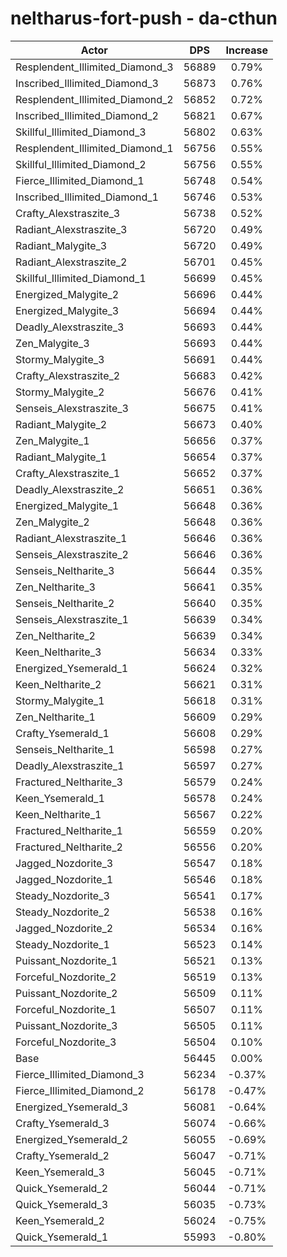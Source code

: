 # neltharus-fort-push - da-cthun
| Actor | DPS | Increase |
|---|:---:|:---:|
|Resplendent_Illimited_Diamond_3|56889|0.79%|
|Inscribed_Illimited_Diamond_3|56873|0.76%|
|Resplendent_Illimited_Diamond_2|56852|0.72%|
|Inscribed_Illimited_Diamond_2|56821|0.67%|
|Skillful_Illimited_Diamond_3|56802|0.63%|
|Resplendent_Illimited_Diamond_1|56756|0.55%|
|Skillful_Illimited_Diamond_2|56756|0.55%|
|Fierce_Illimited_Diamond_1|56748|0.54%|
|Inscribed_Illimited_Diamond_1|56746|0.53%|
|Crafty_Alexstraszite_3|56738|0.52%|
|Radiant_Alexstraszite_3|56720|0.49%|
|Radiant_Malygite_3|56720|0.49%|
|Radiant_Alexstraszite_2|56701|0.45%|
|Skillful_Illimited_Diamond_1|56699|0.45%|
|Energized_Malygite_2|56696|0.44%|
|Energized_Malygite_3|56694|0.44%|
|Deadly_Alexstraszite_3|56693|0.44%|
|Zen_Malygite_3|56693|0.44%|
|Stormy_Malygite_3|56691|0.44%|
|Crafty_Alexstraszite_2|56683|0.42%|
|Stormy_Malygite_2|56676|0.41%|
|Senseis_Alexstraszite_3|56675|0.41%|
|Radiant_Malygite_2|56673|0.40%|
|Zen_Malygite_1|56656|0.37%|
|Radiant_Malygite_1|56654|0.37%|
|Crafty_Alexstraszite_1|56652|0.37%|
|Deadly_Alexstraszite_2|56651|0.36%|
|Energized_Malygite_1|56648|0.36%|
|Zen_Malygite_2|56648|0.36%|
|Radiant_Alexstraszite_1|56646|0.36%|
|Senseis_Alexstraszite_2|56646|0.36%|
|Senseis_Neltharite_3|56644|0.35%|
|Zen_Neltharite_3|56641|0.35%|
|Senseis_Neltharite_2|56640|0.35%|
|Senseis_Alexstraszite_1|56639|0.34%|
|Zen_Neltharite_2|56639|0.34%|
|Keen_Neltharite_3|56634|0.33%|
|Energized_Ysemerald_1|56624|0.32%|
|Keen_Neltharite_2|56621|0.31%|
|Stormy_Malygite_1|56618|0.31%|
|Zen_Neltharite_1|56609|0.29%|
|Crafty_Ysemerald_1|56608|0.29%|
|Senseis_Neltharite_1|56598|0.27%|
|Deadly_Alexstraszite_1|56597|0.27%|
|Fractured_Neltharite_3|56579|0.24%|
|Keen_Ysemerald_1|56578|0.24%|
|Keen_Neltharite_1|56567|0.22%|
|Fractured_Neltharite_1|56559|0.20%|
|Fractured_Neltharite_2|56556|0.20%|
|Jagged_Nozdorite_3|56547|0.18%|
|Jagged_Nozdorite_1|56546|0.18%|
|Steady_Nozdorite_3|56541|0.17%|
|Steady_Nozdorite_2|56538|0.16%|
|Jagged_Nozdorite_2|56534|0.16%|
|Steady_Nozdorite_1|56523|0.14%|
|Puissant_Nozdorite_1|56521|0.13%|
|Forceful_Nozdorite_2|56519|0.13%|
|Puissant_Nozdorite_2|56509|0.11%|
|Forceful_Nozdorite_1|56507|0.11%|
|Puissant_Nozdorite_3|56505|0.11%|
|Forceful_Nozdorite_3|56504|0.10%|
|Base|56445|0.00%|
|Fierce_Illimited_Diamond_3|56234|-0.37%|
|Fierce_Illimited_Diamond_2|56178|-0.47%|
|Energized_Ysemerald_3|56081|-0.64%|
|Crafty_Ysemerald_3|56074|-0.66%|
|Energized_Ysemerald_2|56055|-0.69%|
|Crafty_Ysemerald_2|56047|-0.71%|
|Keen_Ysemerald_3|56045|-0.71%|
|Quick_Ysemerald_2|56044|-0.71%|
|Quick_Ysemerald_3|56035|-0.73%|
|Keen_Ysemerald_2|56024|-0.75%|
|Quick_Ysemerald_1|55993|-0.80%|
